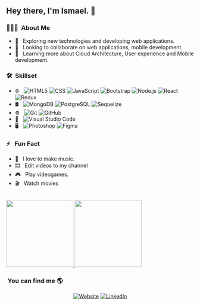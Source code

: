 
<h2> Hey there, I'm Ismael. 👋 </h2>

<h3> 👨🏻‍💻 &nbsp;About Me </h3>

- 🤔 &nbsp; Exploring new technologies and developing web applications.
- 💼 &nbsp; Looking to collaborate on web applications, mobile development.
- 🌱 &nbsp; Learning more about Cloud Architecture, User experience and Mobile development.

<h3> 🛠 &nbsp;Skillset</h3>

- 🌐 &nbsp;
  ![HTML5](https://img.shields.io/badge/-HTML5-333333?style=flat&logo=HTML5)
  ![CSS](https://img.shields.io/badge/-CSS-333333?style=flat&logo=CSS3&logoColor=1572B6)
  ![JavaScript](https://img.shields.io/badge/-JavaScript-333333?style=flat&logo=javascript)
  ![Bootstrap](https://img.shields.io/badge/-Bootstrap-333333?style=flat&logo=bootstrap&logoColor=563D7C)
  ![Node.js](https://img.shields.io/badge/-Node.js-333333?style=flat&logo=node.js)
  ![React](https://img.shields.io/badge/-React-333333?style=flat&logo=react)
  ![Redux](https://img.shields.io/badge/-Redux-333333?style=flat&logo=redux)
- 🛢 &nbsp;
  ![MongoDB](https://img.shields.io/badge/-MongoDB-333333?style=flat&logo=mongodb)
  ![PostgreSQL](https://img.shields.io/badge/-PostgreSQL-333333?style=flat&logo=postgresql)
  ![Sequelize](https://img.shields.io/badge/-Sequelize-333333?style=flat&logo=sequelize)
- ⚙️ &nbsp;
  ![Git](https://img.shields.io/badge/-Git-333333?style=flat&logo=git)
  ![GitHub](https://img.shields.io/badge/-GitHub-333333?style=flat&logo=github)
- 🔧 &nbsp;
  ![Visual Studio Code](https://img.shields.io/badge/-Visual%20Studio%20Code-333333?style=flat&logo=visual-studio-code&logoColor=007ACC)
- 🖥 &nbsp;
  ![Photoshop](https://img.shields.io/badge/-Photoshop-333333?style=flat&logo=adobe-photoshop)
  ![Figma](https://img.shields.io/badge/-Figma-333333?style=flat&logo=figma)
  
<h3> ⚡ &nbsp; Fun Fact </h3>

- 🎼 &nbsp; I love to make music.
- 🎞 &nbsp; Edit videos to my channel
- 🎮 &nbsp; Play videogames.
- 🎬 &nbsp; Watch movies


<br/>

<a href="https://github.com/Issmaa">
  <img height="180em" src="https://github-readme-stats.vercel.app/api?username=Issmaa&theme=buefy&show_icons=true" />
  <img height="180em" src="https://github-readme-stats.vercel.app/api/top-langs/?username=Issmaa&theme=buefy&layout=compact" />
</a>




<br/>

<h3> &nbsp;You can find me 🌎</h3>

<p align="center">
<a href="https://ismaelhernandez.vercel.app/"><img alt="Website" src="https://img.shields.io/badge/Website-https://ismaelhernandez.vercel.app/-blue?style=flat-square&logo=google-chrome"></a>
<a href="https://www.linkedin.com/in/ismael-hern%C3%A1ndez-46b09523a/"><img alt="LinkedIn" src="https://img.shields.io/badge/LinkedIn-Ismael%20Hernandez-blue?style=flat-square&logo=linkedin"></a>



